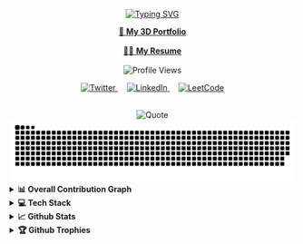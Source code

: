 <p align="center">
<a href="https://git.io/typing-svg"><img src="https://readme-typing-svg.demolab.com?font=Sedan+SC&weight=500&size=30&pause=1000&color=F63024&background=6883FF00&center=true&vCenter=true&random=false&width=450&lines=Sup!+I'm+Ashutosh+Mishra; Software+Engineer; AI/ML+%26+Full-Stack+" alt="Typing SVG" /></a> 

<!-- Profile Image -->
<div align="center">
<!--   <img src="./myReadme.png" alt="MySelf" />
 -->
  <a href="https://3-d-portfolio-nine-mu.vercel.app/" target="_blank">
    🚀 <b>My 3D Portfolio</b>
  </a>
</div>

</br>

 <!-- Resume Link -->
<div align="center">
  <a href="https://ashumishrag.github.io/Resume/resume.pdf" target="_blank">
    🙏🏼 <b> My Resume</b>
  </a>
</div>

</br>

<div align="center">
<img src="https://komarev.com/ghpvc/?username=AshuMishraG&style=flat-square&color=blue" alt="Profile Views" />

</br>

<p>
  <a href="https://twitter.com/ashumishrag1" target="blank">
    <img src="https://raw.githubusercontent.com/rahuldkjain/github-profile-readme-generator/master/src/images/icons/Social/twitter.svg" 
      alt="Twitter" height="30" width="40" />
  </a>&nbsp;&nbsp;&nbsp;
  <a href="https://linkedin.com/in/ashumishrag" target="blank">
    <img src="https://raw.githubusercontent.com/rahuldkjain/github-profile-readme-generator/master/src/images/icons/Social/linked-in-alt.svg" 
      alt="LinkedIn" height="30" width="40" />
  </a>&nbsp;&nbsp;&nbsp;
  <a href="https://www.leetcode.com/ashumishrag" target="blank">
    <img src="https://raw.githubusercontent.com/rahuldkjain/github-profile-readme-generator/master/src/images/icons/Social/leet-code.svg" 
      alt="LeetCode" height="30" width="40" />
  </a>
</p>

</br>

<img src="https://quotes-github-readme.vercel.app/api?type=horizontal&theme=tokyonight" alt="Quote" />

<img src="https://github.com/AshuMishraG/AshuMishraG/blob/output/github-snake-dark.svg" alt="Snake Graph" />
</div>


<details>
  <summary><b>📊 Overall Contribution Graph</b></summary>
  <p align="center">

  [![Ashutosh's github activity graph](https://github-readme-activity-graph.vercel.app/graph?username=AshuMishraG&theme=high-contrast)](https://github.com/ashutosh00710/github-readme-activity-graph)

![image](https://github.com/user-attachments/assets/276228f8-e742-484e-82fe-40e264a9d0f3)

  </p>
</details>

<details>
  <summary><b>💻 Tech Stack</b></summary>
  <p align="center">
  
  <img src="https://skillicons.dev/icons?i=typescript,javascript,python,cpp,java,go,swift,rust,zig,lua,php,json" /><br>
  <img src="https://skillicons.dev/icons?i=html,css,tailwind,bootstrap,sass,markdown" /><br>
  <img src="https://skillicons.dev/icons?i=react,nextjs,vue,svelte,threejs,babylonjs,express,deno,nodejs,fastapi,django,flask,laravel,graphql" /><br>
  <img src="https://skillicons.dev/icons?i=mysql,sqlite,postgres,mongodb,firebase,redis" /><br>
  <img src="https://skillicons.dev/icons?i=pytorch,tensorflow,openai,huggingface,ollama,jupyter" /><br>
  <img src="https://skillicons.dev/icons?i=docker,linux,raspberrypi,plc,grafana,neovim,vscode,twingate,git,github,gitlab" /><br>
  <img src="https://skillicons.dev/icons?i=aws,azure,gcp,vercel,postman,cmake,webpack,eslint,npm,yarn,terraform" /><br>
  <img src="https://skillicons.dev/icons?i=websocket,http,webhooks,pgadmin" /><br>

  </p>
</details>

<details>
  <summary><b>📈 Github Stats</b></summary>
  
  <div align="center">
  <p>

[![GitHub Trends](https://api.githubtrends.io/user/svg/AshuMishraG/repos?time_range=one_year&include_private=True&group=private&loc_metric=changed&theme=dark)

![Top Langs](https://github-readme-stats.vercel.app/api/top-langs/?username=ashumishrag&theme=tokyonight&langs_count=8)
    
[![GitHub Streak](https://nirzak-streak-stats.vercel.app?user=AshuMishraG&theme=tokyonight-duo)](https://git.io/streak-stats)

[![My Awesome Stats](https://awesome-github-stats.azurewebsites.net/user-stats/AshuMishraG?cardType=level&theme=tokyonight&preferLogin=true)](https://git.io/awesome-stats-card)

![](http://github-profile-summary-cards.vercel.app/api/cards/profile-details?username=AshuMishraG&theme=tokyonight)

![](https://raw.githubusercontent.com/ashumishrag/github-stats/master/generated/languages.svg#gh-dark-mode-only)

  </p>
  </div>
</details>

<details>
  <summary><b>🏆 Github Trophies</b></summary>
  <p align="center">
    <img src="https://github-profile-trophy.vercel.app/?username=AshuMishraG&theme=onedark" alt="Github Trophies" />
  </p>

  [![forthebadge](https://forthebadge.com/images/featured/featured-built-with-love.svg)](https://forthebadge.com)
</details>
